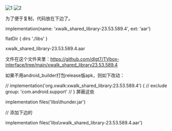 ![1](https://user-images.githubusercontent.com/102397160/189475217-3d99c6e5-4162-4a70-a7f8-0a37ca124e3e.png)
![2](https://user-images.githubusercontent.com/102397160/189475219-29c39d5f-0ff4-45dd-936e-12bf8cad7681.png)


为了便于复制，代码放在下边了。

implementation(name: 'xwalk_shared_library-23.53.589.4', ext: 'aar')

flatDir { dirs './libs' }

xwalk_shared_library-23.53.589.4.aar 

文件在这个文件夹里：https://github.com/dlgt7/TVbox-interface/tree/main/xwalk_shared_library23.53.589.4


如果不用android_builder打包release版apk，则如下改动：

//    implementation('org.xwalk:xwalk_shared_library:23.53.589.4') {
//        exclude group: 'com.android.support'
//    } 屏蔽这些

implementation files('libs\\thunder.jar')

// 添加下边的

implementation files('libs\\xwalk_shared_library-23.53.589.4.aar')
